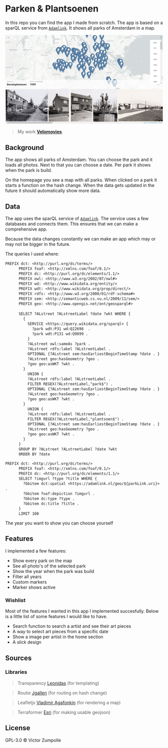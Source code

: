  # Parken & Plantsoenen

In this repo you can find the app I made from scratch. The app is based on a sparQL service from [`Adamlink`](https://data.adamlink.nl/AdamNet/all). It shows all parks of Amsterdam in a map.

![Preview image](app/static/images/preview.png)
> My work
> [**Velomovies**](https://velomovies.github.io/Project-1-WEBDEV/app).

## Background

The app shows all parks of Amsterdam. You can choose the park and it loads all photos. Next to that you can choose a date. Per park it shows when the park is build. 

On the homepage you see a map with all parks. When clicked on a park it starts a function on the hash change. When the data gets updated in the future it should automatically show more data. 

## Data

The app uses the sparQL service of [`Adamlink`](https://data.adamlink.nl/AdamNet/all). The service uses a few databases and connects them. This ensures that we can make a comprehensive app.

Because the data changes constantly we can make an app which may or may not be bigger in the future. 

The queries I used where:
```
PREFIX dct: <http://purl.org/dc/terms/>
      PREFIX foaf: <http://xmlns.com/foaf/0.1/>
      PREFIX dc: <http://purl.org/dc/elements/1.1/>
      PREFIX owl: <http://www.w3.org/2002/07/owl#>
      PREFIX wd: <http://www.wikidata.org/entity/>
      PREFIX wdt: <http://www.wikidata.org/prop/direct/>
      PREFIX rdfs: <http://www.w3.org/2000/01/rdf-schema#>
      PREFIX sem: <http://semanticweb.cs.vu.nl/2009/11/sem/>
      PREFIX geo: <http://www.opengis.net/ont/geosparql#>
      
      SELECT ?ALstreet ?ALstreetLabel ?date ?wkt WHERE {
        {
          SERVICE <https://query.wikidata.org/sparql> {
            ?park wdt:P31 wd:Q22698  .
            ?park wdt:P131 wd:Q9899 .
          }
          ?ALstreet owl:sameAs ?park .
          ?ALstreet rdfs:label ?ALstreetLabel .
          OPTIONAL {?ALstreet sem:hasEarliestBeginTimeStamp ?date . }
          ?ALstreet geo:hasGeometry ?geo .
          ?geo geo:asWKT ?wkt .
        }
          UNION {
          ?ALstreet rdfs:label ?ALstreetLabel .
          FILTER REGEX(?ALstreetLabel,"park$") .
          OPTIONAL {?ALstreet sem:hasEarliestBeginTimeStamp ?date . }
          ?ALstreet geo:hasGeometry ?geo .
          ?geo geo:asWKT ?wkt .
        }  
          UNION {
          ?ALstreet rdfs:label ?ALstreetLabel .
          FILTER REGEX(?ALstreetLabel,"plantsoen$") .
          OPTIONAL {?ALstreet sem:hasEarliestBeginTimeStamp ?date . }
          ?ALstreet geo:hasGeometry ?geo .
          ?geo geo:asWKT ?wkt .
        }  
      }
      GROUP BY ?ALstreet ?ALstreetLabel ?date ?wkt
      ORDER BY ?date
```

```
PREFIX dct: <http://purl.org/dc/terms/>
      PREFIX foaf: <http://xmlns.com/foaf/0.1/>
      PREFIX dc: <http://purl.org/dc/elements/1.1/>
      SELECT ?imgurl ?type ?title WHERE {
        ?bbitem dct:spatial <https://adamlink.nl/geo/${parkLink.uri}> .
        ?bbitem foaf:depiction ?imgurl .
        ?bbitem dc:type ?type .
        ?bbitem dc:title ?title .
      }
      LIMIT 100
```

The year you want to show you can choose yourself

## Features

I implemented a few features:
* Show every park on the map
* See all photo's of the selected park
* Show the year when the park was build
* Filter all years
* Custom markers
* Marker shows active

### Wishlist
Most of the features I wanted in this app I implemented succesfully. Below is a little list of some features I would like to have.
* Search function to search a artist and see their art pieces
* A way to select art pieces from a specific date
* Show a image per artist in the home section
* A slick design

## Sources

### Libraries

> Transparency [Leonidas](https://github.com/leonidas/transparency) (for templating)

> Routie [Jgallen](https://github.com/jgallen23/routie) (for routing on hash change)

> Leafletjs [Vladimir Agafonkin](http://leafletjs.com/) (for rendering a map)

> Terraformer [Esri](https://github.com/Esri/terraformer) (for making usable geojson)

## License

GPL-3.0 © Victor Zumpolle